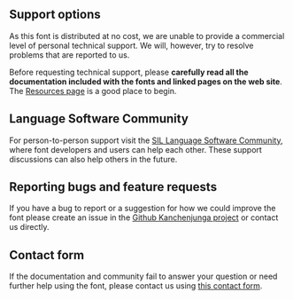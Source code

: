 
## Support options

As this font is distributed at no cost, we are unable to provide a commercial level of personal technical support. We will, however, try to resolve problems that are reported to us.

Before requesting technical support, please **carefully read all the documentation included with the fonts and linked pages on the web site**. The [Resources page](resources) is a good place to begin.

## Language Software Community

For person-to-person support visit the [SIL Language Software Community](https://community.software.sil.org/c/silfonts), where font developers and users can help each other. These support discussions can also help others in the future.

## Reporting bugs and feature requests

If you have a bug to report or a suggestion for how we could improve the font please create an issue in the [Github Kanchenjunga project](https://github.com/silnrsi/font-kanchenjunga/issues) or contact us directly.

## Contact form

If the documentation and community fail to answer your question or need further help using the font, please contact us using [this contact form](https://software.sil.org/kanchenjunga/about/contact/).

